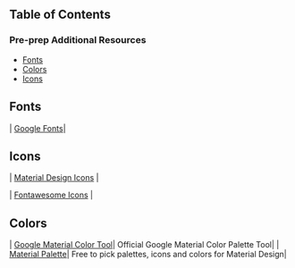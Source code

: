 ## Table of Contents

### Pre-prep Additional Resources

- [Fonts](#fonts)
- [Colors](#colors)
- [Icons](#icons)

## Fonts

| [Google Fonts](https://fonts.google.com/)|

## Icons

| [Material Design Icons](https://materialdesignicons.com/) |

| [Fontawesome Icons](https://fontawesome.com/icons?d=gallery) |

## Colors

| [Google Material Color Tool](https://material.io/resources/color/)| Official Google Material Color Palette Tool|
| [Material Palette](https://www.materialpalette.com/)| Free to pick palettes, icons and colors for Material Design|

